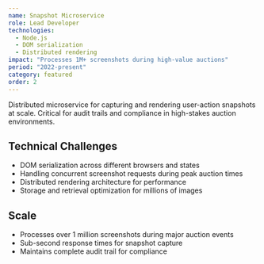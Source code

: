 ```yaml
---
name: Snapshot Microservice
role: Lead Developer
technologies:
  - Node.js
  - DOM serialization
  - Distributed rendering
impact: "Processes 1M+ screenshots during high-value auctions"
period: "2022-present"
category: featured
order: 2
---
```


Distributed microservice for capturing and rendering user-action snapshots at scale. Critical for audit trails and compliance in high-stakes auction environments.

## Technical Challenges

- DOM serialization across different browsers and states
- Handling concurrent screenshot requests during peak auction times
- Distributed rendering architecture for performance
- Storage and retrieval optimization for millions of images

## Scale

- Processes over 1 million screenshots during major auction events
- Sub-second response times for snapshot capture
- Maintains complete audit trail for compliance
